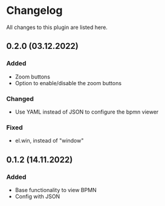 # Changelog

All changes to this plugin are listed here.

## 0.2.0 (03.12.2022)

### Added

- Zoom buttons
- Option to enable/disable the zoom buttons

### Changed

- Use YAML instead of JSON to configure the bpmn viewer

### Fixed

- el.win, instead of "window"

## 0.1.2 (14.11.2022)

### Added

- Base functionality to view BPMN
- Config with JSON
